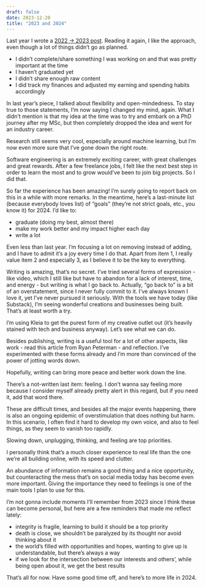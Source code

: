 ```yaml
---
draft: false
date: 2023-12-20
title: "2023 and 2024"
---
```


Last year I wrote a [2022 -> 2023 post](/2023). Reading it again, I like the approach, even though a lot of things didn’t go as planned.

- I didn’t complete/share something I was working on and that was pretty important at the time
- I haven’t graduated yet
- I didn’t share enough raw content
- I did track my finances and adjusted my earning and spending habits accordingly

In last year’s piece, I talked about flexibility and open-mindedness. To stay true to those statements, I’m now saying I changed my mind, again. What I didn’t mention is that my idea at the time was to try and embark on a PhD journey after my MSc, but then completely dropped the idea and went for an industry career.

Research still seems very cool, especially around machine learning, but I’m now even more sure that I’ve gone down the right route.

Software engineering is an extremely exciting career, with great challenges and great rewards. After a few freelance jobs, I felt like the next best step in order to learn the most and to grow would’ve been to join big projects. So I did that.

So far the experience has been amazing! I’m surely going to report back on this in a while with more remarks. In the meantime, here’s a last-minute list (because everybody loves list) of “goals” (they’re not strict goals, etc., you know it) for 2024. I’d like to:

- graduate (doing my best, almost there)
- make my work better and my impact higher each day
- write a lot

Even less than last year. I’m focusing a lot on removing instead of adding, and I have to admit it’s a joy every time I do that. Apart from item 1, I really value item 2 and especially 3, as I believe it to be the key to everything.

Writing is amazing, that’s no secret. I’ve tried several forms of expression - like video, which I still like but have to abandon for a lack of interest, time, and energy - but writing is what I go back to. Actually, “go back to” is a bit of an overstatement, since I never fully commit to it. I’ve always known I love it, yet I’ve never pursued it seriously. With the tools we have today (like Substack), I’m seeing wonderful creations and businesses being built. That’s at least worth a try.

I’m using Kleia to get the purest form of my creative outlet out (it’s heavily stained with tech and business anyway). Let’s see what we can do.

Besides publishing, writing is a useful tool for a lot of other aspects, like work - read this article from Ryan Peterman - and reflection. I’ve experimented with these forms already and I’m more than convinced of the power of jotting words down.

Hopefully, writing can bring more peace and better work down the line.

There’s a not-written last item: feeling. I don’t wanna say feeling more because I consider myself already pretty alert in this regard, but if you need it, add that word there.

These are difficult times, and besides all the major events happening, there is also an ongoing epidemic of overstimulation that does nothing but harm. In this scenario, I often find it hard to develop my own voice, and also to feel things, as they seem to vanish too rapidly.

Slowing down, unplugging, thinking, and feeling are top priorities.

I personally think that’s a much closer experience to real life than the one we’re all building online, with its speed and clutter.

An abundance of information remains a good thing and a nice opportunity, but counteracting the mess that’s on social media today has become even more important. Giving the importance they need to feelings is one of the main tools I plan to use for this.

I’m not gonna include moments I’ll remember from 2023 since I think these can become personal, but here are a few reminders that made me reflect lately:

- integrity is fragile, learning to build it should be a top priority
- death is close, we shouldn’t be paralyzed by its thought nor avoid thinking about it
- the world’s filled with opportunities and hopes, wanting to give up is understandable, but there’s always a way
- if we look for the intersection between our interests and others’, while being open about it, we get the best results

That’s all for now. Have some good time off, and here’s to more life in 2024.
